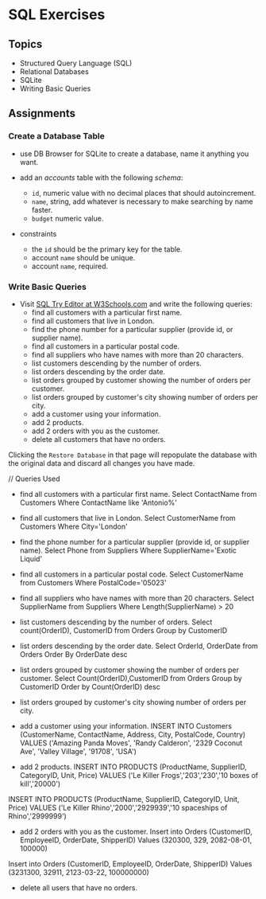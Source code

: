 # SQL Exercises

## Topics

- Structured Query Language (SQL)
- Relational Databases
- SQLite
- Writing Basic Queries

## Assignments

### Create a Database Table

- use DB Browser for SQLite to create a database, name it anything you want.
- add an _accounts_ table with the following _schema_:

  - `id`, numeric value with no decimal places that should autoincrement.
  - `name`, string, add whatever is necessary to make searching by name faster.
  - `budget` numeric value.

- constraints
  - the `id` should be the primary key for the table.
  - account `name` should be unique.
  - account `name`, required.

### Write Basic Queries

- Visit [SQL Try Editor at W3Schools.com](https://www.w3schools.com/Sql/tryit.asp?filename=trysql_select_top) and write the following queries:
  - find all customers with a particular first name.
  - find all customers that live in London.
  - find the phone number for a particular supplier (provide id, or supplier name).
  - find all customers in a particular postal code.
  - find all suppliers who have names with more than 20 characters.
  - list customers descending by the number of orders.
  - list orders descending by the order date.
  - list orders grouped by customer showing the number of orders per customer.
  - list orders grouped by customer's city showing number of orders per city.
  - add a customer using your information.
  - add 2 products.
  - add 2 orders with you as the customer.
  - delete all customers that have no orders.

Clicking the `Restore Database` in that page will repopulate the database with the original data and discard all changes you have made.

// Queries Used
 - find all customers with a particular first name. 
  Select ContactName from Customers
  Where ContactName like 'Antonio%'

  - find all customers that live in London.
  Select CustomerName from Customers
  Where City='London'

  - find the phone number for a particular supplier (provide id, or supplier name).
  Select Phone from Suppliers
  Where SupplierName='Exotic Liquid'

  - find all customers in a particular postal code.
  Select CustomerName from Customers
  Where PostalCode='05023'

  - find all suppliers who have names with more than 20 characters.
  Select SupplierName from Suppliers
  Where Length(SupplierName) > 20

  - list customers descending by the number of orders.
  Select count(OrderID), CustomerID from Orders
  Group by CustomerID

  - list orders descending by the order date.
  Select OrderId, OrderDate from Orders
  Order By OrderDate desc

  - list orders grouped by customer showing the number of orders per customer.
  Select Count(OrderID),CustomerID from Orders
  Group by CustomerID 
  Order by Count(OrderID) desc


  - list orders grouped by customer's city showing number of orders per city.
  

  - add a customer using your information.
   INSERT INTO Customers (CustomerName, ContactName, Address, City, PostalCode, Country) 
   VALUES ('Amazing Panda Moves', 'Randy Calderon', '2329 Coconut Ave', 'Valley Village', '91708', 'USA')

  - add 2 products.
  INSERT INTO PRODUCTS (ProductName, SupplierID, CategoryID, Unit, Price)
  VALUES ('Le Killer Frogs','203','230','10 boxes of kill','20000')

  INSERT INTO PRODUCTS (ProductName, SupplierID, CategoryID, Unit, Price)
  VALUES ('Le Killer Rhino','2000','2929939','10 spaceships of Rhino','2999999')

  - add 2 orders with you as the customer.
  Insert into Orders (CustomerID, EmployeeID, OrderDate, ShipperID)
  Values (320300, 329, 2082-08-01, 100000)

  Insert into Orders (CustomerID, EmployeeID, OrderDate, ShipperID)
  Values (3231300, 32911, 2123-03-22, 100000000)

  - delete all users that have no orders.